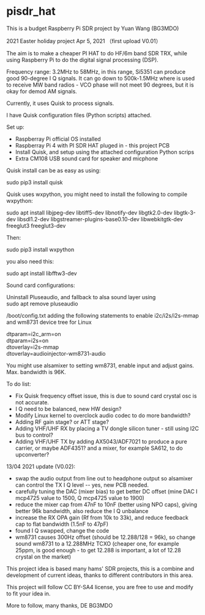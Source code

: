 # pisdr_hat

This is a budget Raspberry Pi SDR project by Yuan Wang (BG3MDO)

2021 Easter holiday project  Apr 5, 2021 （first upload V0.01）

The aim is to make a cheaper PI HAT to do HF/6m band SDR TRX, while using Raspberry Pi to do the digital signal processing (DSP).

Frequency range: 3.2MHz to 58MHz, in this range, Si5351 can produce good 90-degree I Q signals. It can go down to 500k-1.5MHz where is used to receive MW band radios - VCO phase will not meet 90 degrees, but it is okay for demod AM signals. 

Currently, it uses Quisk to process signals.

I have Quisk configuration files (Python scripts) attached.

Set up:
  - Raspberray Pi official OS installed
  - Raspberray Pi 4 with PI SDR HAT pluged in - this project PCB
  - Install Quisk, and setup using the attached configuration Python scrips
  - Extra CM108 USB sound card for speaker and micphone

Quisk install can be as easy as using:

sudo pip3 install quisk

Quisk uses wxpython, you might need to install the following to compile wxpython:

sudo apt install libjpeg-dev libtiff5-dev libnotify-dev libgtk2.0-dev libgtk-3-dev libsdl1.2-dev libgstreamer-plugins-base0.10-dev libwebkitgtk-dev freeglut3 freeglut3-dev

Then:

sudo pip3 install wxpython

you also need this:

sudo apt install libfftw3-dev

Sound card configurations:

Uninstall Pluseaudio, and fallback to alsa sound layer using \
sudo apt remove pluseaudio

/boot/config.txt adding the following statements to enable i2c/i2s/i2s-mmap and wm8731 device tree for Linux

dtparam=i2c_arm=on\
dtparam=i2s=on\
dtoverlay=i2s-mmap\
dtoverlay=audioinjector-wm8731-audio

You might use alsamixer to setting wm8731, enable input and adjust gains. Max. bandwidth is 96K.

To do list:
  - Fix Quisk frequency offset issue, this is due to sound card crystal osc is not accurate.
  - I Q need to be balanced, new HW design?
  - Modify Linux kernel to overclock audio codec to do more bandwidth?
  - Adding RF gain stage? or ATT stage?
  - Adding VHF/UHF RX by placing a TV dongle silicon tuner - still using I2C bus to control?
  - Adding VHF/UHF TX by adding AX5043/ADF7021 to produce a pure carrier, or maybe ADF4351? and a mixer, for example SA612, to do upconverter?

13/04 2021 update (V0.02):
  - swap the audio output from line out to headphone output so alsamixer can control the TX I Q level -- yes, new PCB needed.
  - carefully tuning the DAC (mixer bias) to get better DC offset (mine DAC I mcp4725 value to 1500, Q mcp4725 value to 1900)
  - reduce the mixer cap from 47nF to 10nF (better using NPO caps), giving better 96k bandwidth, also reduce the I Q unbalance
  - increase the RX OPA gain (Rf from 10k to 33k), and reduce feedback cap to flat bandwidth (1.5nF to 47pF)
  - found I Q swapped, change the code
  - wm8731 causes 300Hz offset (should be 12.288/128 = 96k), so change sound wm8731 to a 12.288MHz TCXO (cheaper one, for example 25ppm, is good enough - to get 12.288 is important, a lot of 12.28 crystal on the market) 

This project idea is based many hams' SDR projects, this is a combine and development of current ideas, thanks to different contributors in this area.

This project will follow CC BY-SA4 license, you are free to use and modify to fit your idea in.

More to follow, many thanks, DE BG3MDO
